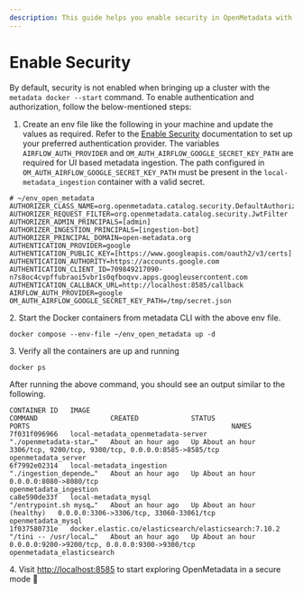 ```yaml
---
description: This guide helps you enable security in OpenMetadata with Docker
---
```


# Enable Security

By default, security is not enabled when bringing up a cluster with the `metadata docker --start` command. To enable authentication and authorization, follow the below-mentioned steps:

1. Create an env file like the following in your machine and update the values as required. Refer to the [Enable Security](broken-reference) documentation to set up your preferred authentication provider. The variables `AIRFLOW_AUTH_PROVIDER` and `OM_AUTH_AIRFLOW_GOOGLE_SECRET_KEY_PATH` are required for UI based metadata ingestion. The path configured in `OM_AUTH_AIRFLOW_GOOGLE_SECRET_KEY_PATH` must be present in the `local-metadata_ingestion` container with a valid secret.

```
# ~/env_open_metadata
AUTHORIZER_CLASS_NAME=org.openmetadata.catalog.security.DefaultAuthorizer
AUTHORIZER_REQUEST_FILTER=org.openmetadata.catalog.security.JwtFilter
AUTHORIZER_ADMIN_PRINCIPALS=[admin]
AUTHORIZER_INGESTION_PRINCIPALS=[ingestion-bot]
AUTHORIZER_PRINCIPAL_DOMAIN=open-metadata.org
AUTHENTICATION_PROVIDER=google
AUTHENTICATION_PUBLIC_KEY=[https://www.googleapis.com/oauth2/v3/certs]
AUTHENTICATION_AUTHORITY=https://accounts.google.com
AUTHENTICATION_CLIENT_ID=709849217090-n7s8oc4cvpffubraoi5vbr1s0qfboqvv.apps.googleusercontent.com
AUTHENTICATION_CALLBACK_URL=http://localhost:8585/callback
AIRFLOW_AUTH_PROVIDER=google
OM_AUTH_AIRFLOW_GOOGLE_SECRET_KEY_PATH=/tmp/secret.json
```

2\. Start the Docker containers from metadata CLI with the above env file.

```
docker compose --env-file ~/env_open_metadata up -d
```

3\. Verify all the containers are up and running

```
docker ps
```

After running the above command, you should see an output similar to the following.

```
CONTAINER ID   IMAGE                                                  COMMAND                  CREATED             STATUS                       PORTS                                                  NAMES
7f031f096966   local-metadata_openmetadata-server                     "./openmetadata-star…"   About an hour ago   Up About an hour             3306/tcp, 9200/tcp, 9300/tcp, 0.0.0.0:8585->8585/tcp   openmetadata_server
6f7992e02314   local-metadata_ingestion                               "./ingestion_depende…"   About an hour ago   Up About an hour             0.0.0.0:8080->8080/tcp                                 openmetadata_ingestion
ca8e590de33f   local-metadata_mysql                                   "/entrypoint.sh mysq…"   About an hour ago   Up About an hour (healthy)   0.0.0.0:3306->3306/tcp, 33060-33061/tcp                openmetadata_mysql
1f037580731e   docker.elastic.co/elasticsearch/elasticsearch:7.10.2   "/tini -- /usr/local…"   About an hour ago   Up About an hour             0.0.0.0:9200->9200/tcp, 0.0.0.0:9300->9300/tcp         openmetadata_elasticsearch
```

4\. Visit [http://localhost:8585](http://localhost:8585) to start exploring OpenMetadata in a secure mode :tada:
